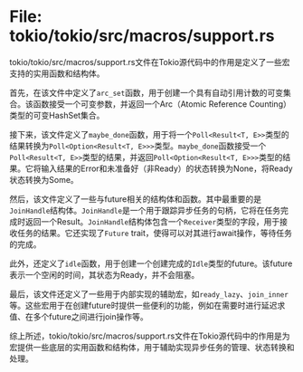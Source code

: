 # File: tokio/tokio/src/macros/support.rs

tokio/tokio/src/macros/support.rs文件在Tokio源代码中的作用是定义了一些宏支持的实用函数和结构体。

首先，在该文件中定义了`arc_set`函数，用于创建一个具有自动引用计数的可变集合。该函数接受一个可变参数，并返回一个Arc（Atomic Reference Counting）类型的可变HashSet集合。

接下来，该文件定义了`maybe_done`函数，用于将一个`Poll<Result<T, E>>`类型的结果转换为`Poll<Option<Result<T, E>>>`类型。`maybe_done`函数接受一个`Poll<Result<T, E>>`类型的结果，并返回`Poll<Option<Result<T, E>>>`类型的结果。它将输入结果的Error和未准备好（非Ready）的状态转换为None，将Ready状态转换为Some。

然后，该文件定义了一些与future相关的结构体和函数。其中最重要的是`JoinHandle`结构体。`JoinHandle`是一个用于跟踪异步任务的句柄，它将在任务完成时返回一个Result。`JoinHandle`结构体包含一个`Receiver`类型的字段，用于接收任务的结果。它还实现了`Future` trait，使得可以对其进行await操作，等待任务的完成。

此外，还定义了`idle`函数，用于创建一个创建完成的`Idle`类型的future。该future表示一个空闲的时间，其状态为Ready，并不会阻塞。

最后，该文件还定义了一些用于内部实现的辅助宏，如`ready_lazy`、`join_inner`等。这些宏用于在创建future时提供一些便利的功能，例如在需要时进行延迟求值、在多个future之间进行join操作等。

综上所述，tokio/tokio/src/macros/support.rs文件在Tokio源代码中的作用是为宏提供一些底层的实用函数和结构体，用于辅助实现异步任务的管理、状态转换和处理。

